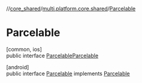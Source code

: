 //[core_shared](../../../index.md)/[multi.platform.core.shared](../index.md)/[Parcelable](index.md)

# Parcelable

[common, ios]\
public interface [Parcelable](index.md)[Parcelable](https://developer.android.com/reference/kotlin/android/os/Parcelable.html)

[android]\
public interface [Parcelable](index.md) implements [Parcelable](https://developer.android.com/reference/kotlin/android/os/Parcelable.html)
